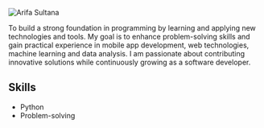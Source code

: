 ![Arifa Sultana](https://readme-typing-svg.herokuapp.com?font=Fira+Code&size=30&duration=3000&color=00A2FF&background=FFFFFF00&center=true&vCenter=true&width=400&height=50&lines=Arifa+Sultana;Flutter+Developer;Python+Programmer;Tech+Enthusiast)

<p>To build a strong foundation in programming by learning and applying new technologies and tools. My goal is to enhance problem-solving skills and gain practical experience in mobile app development, web technologies, machine learning and data analysis. I am passionate about contributing innovative solutions while continuously growing as a software developer.</p>

## Skills
- Python
- Problem-solving
   
